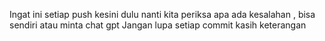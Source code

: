 Ingat ini setiap push kesini dulu nanti kita periksa apa ada kesalahan , bisa sendiri atau minta chat gpt
Jangan lupa setiap commit kasih keterangan

